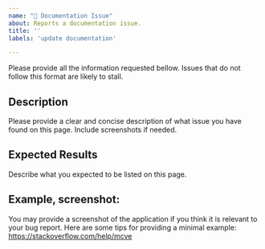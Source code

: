 ```yaml
---
name: "🐛 Documentation Issue"
about: Reports a documentation issue.
title: ''
labels: 'update documentation'

---
```


Please provide all the information requested bellow. Issues that do not follow this format are likely to stall.

## Description
Please provide a clear and concise description of what issue you have found on this page. Include screenshots if needed.

## Expected Results
Describe what you expected to be listed on this page.

##  Example, screenshot:
You may provide a screenshot of the application if you think it is relevant to your bug report.
Here are some tips for providing a minimal example: https://stackoverflow.com/help/mcve
